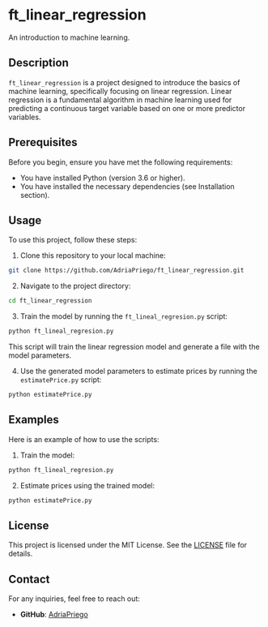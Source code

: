 # ft_linear_regression

An introduction to machine learning.

## Description

`ft_linear_regression` is a project designed to introduce the basics of machine learning, specifically focusing on linear regression. Linear regression is a fundamental algorithm in machine learning used for predicting a continuous target variable based on one or more predictor variables.

## Prerequisites

Before you begin, ensure you have met the following requirements:

- You have installed Python (version 3.6 or higher).
- You have installed the necessary dependencies (see Installation section).

## Usage

To use this project, follow these steps:

1. Clone this repository to your local machine:

```bash
git clone https://github.com/AdriaPriego/ft_linear_regression.git
```

2. Navigate to the project directory:

```bash
cd ft_linear_regression
```

3. Train the model by running the `ft_lineal_regresion.py` script:

```bash
python ft_lineal_regresion.py
```

This script will train the linear regression model and generate a file with the model parameters.

4. Use the generated model parameters to estimate prices by running the `estimatePrice.py` script:

```bash
python estimatePrice.py
```

## Examples

Here is an example of how to use the scripts:

1. Train the model:

```bash
python ft_lineal_regresion.py
```

2. Estimate prices using the trained model:

```bash
python estimatePrice.py
```

## License

This project is licensed under the MIT License. See the [LICENSE](LICENSE) file for details.

## Contact

For any inquiries, feel free to reach out:
- **GitHub**: [AdriaPriego](https://github.com/AdriaPriego)

